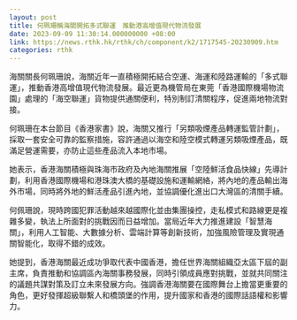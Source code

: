 ```yaml
---
layout: post
title: 何珮珊稱海關開拓多式聯運　推動港高增值現代物流發展
date: 2023-09-09 11:30:14.000000000 +08:00
link: https://news.rthk.hk/rthk/ch/component/k2/1717545-20230909.htm
categories: rthk
---
```


海關關長何珮珊說，海關近年一直積極開拓結合空運、海運和陸路運輸的「多式聯運」，推動香港高增值現代物流發展。最近更為機管局在東莞「香港國際機場物流園」處理的「海空聯運」貨物提供通關便利，特別制訂清關程序，促進兩地物流對接。

何珮珊在本台節目《香港家書》說，海關又推行「另類吸煙產品轉運監管計劃」，採取一套安全可靠的監察措施，容許通過以海空和陸空模式轉運另類吸煙產品，既滿足營運需要，亦防止這些產品流入本地市場。

她表示，香港海關積極與珠海市政府及內地海關推展「空陸鮮活食品快線」先導計劃，利用香港國際機場和港珠澳大橋的基礎設施和運輸網絡，將內地的產品輸出海外市場，同時將外地的鮮活產品引進內地，並協調優化進出口大灣區的清關手續。

何佩珊說，現時跨國犯罪活動越來越國際化並由集團操控，走私模式和路線更是複雜多變，執法上所面對的挑戰因而日益增加。當局近年大力推進建設「智慧海關」，利用人工智能、大數據分析、雲端計算等創新技術，加強風險管理及實現通關智能化，取得不錯的成效。

她提到，香港海關最近成功爭取代表中國香港，擔任世界海關組織亞太區下屆的副主席，負責推動和協調區內海關事務發展，同時引領成員應對挑戰，並就共同關注的議題共謀對策及訂立未來發展方向。強調香港海關要在國際舞台上擔當更重要的角色，更好發揮超級聯繫人和橋頭堡的作用，提升國家和香港的國際話語權和影響力。
